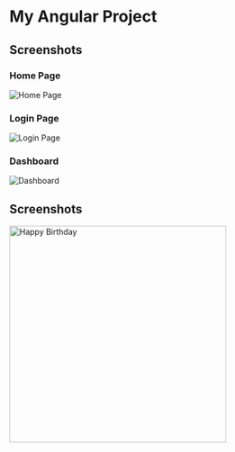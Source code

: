 # My Angular Project

## Screenshots

### Home Page
![Home Page](src='/assets/img/logo.png')

### Login Page
![Login Page](assets/img/logo.png)

### Dashboard
![Dashboard](assets/img/dashboard.png)


## Screenshots

<div><img src='../assets/img/logo.png' alt='Happy Birthday' width="385px"/></div>
